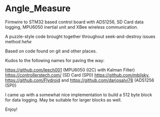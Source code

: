 # Angle_Measure
Firmwire to STM32 based control board with ADS1256, SD Card data logging, MPU6050 inertial unit and XBee wireless communication.

A puzzle-style code brought together throughout seek-and-destroy issues method *hehe*

Based on code found on git and other places.

Kudos to the following names for paving the way:

https://github.com/leech001 (MPU6050 (I2C) with Kalman Filter)
https://controllerstech.com/ (SD Card (SPI))
https://github.com/mbilsky, https://github.com/Flydroid and https://github.com/dariosalvi78 (ADS1256 (SPI))

I came up with a somewhat nice implementation to build a 512 byte block for data logging. May be suitable for larger blocks as well.

Enjoy!
